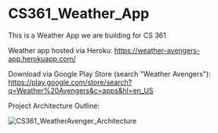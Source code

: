 # CS361_Weather_App

This is a Weather App we are building for CS 361

Weather app hosted via Heroku: https://weather-avengers-app.herokuapp.com/ 

Download via Google Play Store (search "Weather Avengers"): https://play.google.com/store/search?q=Weather%20Avengers&c=apps&hl=en_US

Project Architecture Outline:

![CS361_WeatherAvenger_Architecture](https://user-images.githubusercontent.com/35415571/86540210-5f477580-beb8-11ea-86ae-4c48302a94bd.png)
